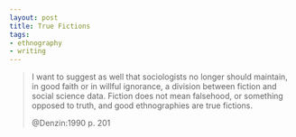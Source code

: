 ```yaml
---
layout: post
title: True Fictions
tags:
- ethnography
- writing
---
```


> I want to suggest as well that sociologists no longer should maintain, 
> in good faith or in willful ignorance, a division between fiction and 
> social science data. Fiction does not mean falsehood, or something 
> opposed to truth, and good ethnographies are true fictions.
>
> @Denzin:1990 p. 201
